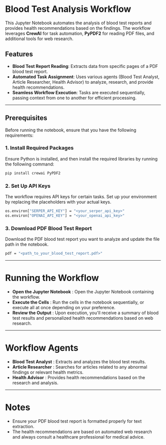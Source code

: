 # Blood Test Analysis Workflow

This Jupyter Notebook automates the analysis of blood test reports and provides health recommendations based on the findings. The workflow leverages **CrewAI** for task automation, **PyPDF2** for reading PDF files, and additional tools for web research.

## Features

- **Blood Test Report Reading**: Extracts data from specific pages of a PDF blood test report.
- **Automated Task Assignment**: Uses various agents (Blood Test Analyst, Article Researcher, Health Advisor) to analyze, research, and provide health recommendations.
- **Seamless Workflow Execution**: Tasks are executed sequentially, passing context from one to another for efficient processing.

---

## Prerequisites

Before running the notebook, ensure that you have the following requirements:

### 1. Install Required Packages

Ensure Python is installed, and then install the required libraries by running the following command:

```bash
pip install crewai PyPDF2
```

### 2. Set Up API Keys

The workflow requires API keys for certain tasks. Set up your environment by replacing the placeholders with your actual keys.

```bash
os.environ["SERPER_API_KEY"] = "<your_serper_api_key>"
os.environ["OPENAI_API_KEY"] = "<your_openai_api_key>"
```

### 3.  Download PDF Blood Test Report

Download the PDF blood test report you want to analyze and update the file path in the notebook.

```bash
pdf = "<path_to_your_blood_test_report.pdf>"
```

---

# Running the Workflow
- **Open the Jupyter Notebook** : Open the Jupyter Notebook containing the workflow.
- **Execute the Cells** : Run the cells in the notebook sequentially, or execute all at once depending on your preference.
- **Review the Output** : Upon execution, you'll receive a summary of blood test results and personalized health recommendations based on web research.

---

# Workflow Agents
- **Blood Test Analyst** : Extracts and analyzes the blood test results.
- **Article Researcher** : Searches for articles related to any abnormal findings or relevant health metrics.
- **Health Advisor** : Provides health recommendations based on the research and analysis.

---

# Notes
- Ensure your PDF blood test report is formatted properly for text extraction.
- The health recommendations are based on automated web research and always consult a healthcare professional for medical advice.

